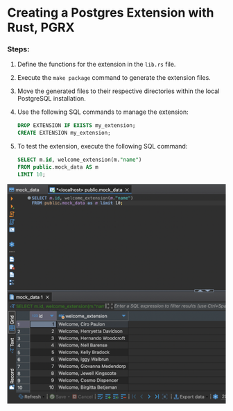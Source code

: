 Creating a Postgres Extension with Rust, PGRX
=============================================

### Steps:

1. Define the functions for the extension in the `lib.rs` file.
   
2. Execute the `make package` command to generate the extension files.
   
3. Move the generated files to their respective directories within the local PostgreSQL installation.

4. Use the following SQL commands to manage the extension:
    ```sql
    DROP EXTENSION IF EXISTS my_extension;
    CREATE EXTENSION my_extension;
    ```

5. To test the extension, execute the following SQL command:
    ```sql
    SELECT m.id, welcome_extension(m."name")
    FROM public.mock_data AS m
    LIMIT 10;
    ```
![alt text](image.png)